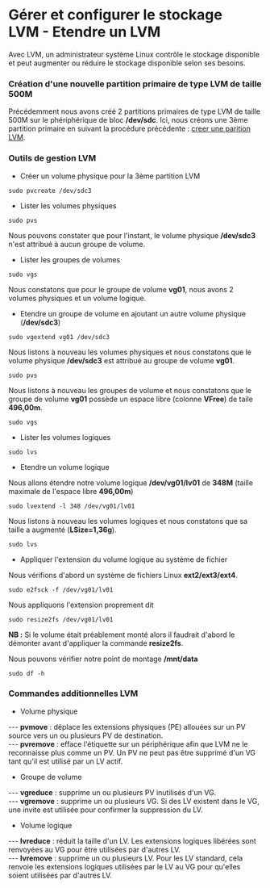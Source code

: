 # Gérer et configurer le stockage LVM - Etendre un LVM

Avec LVM, un administrateur système Linux contrôle le stockage disponible et peut augmenter ou réduire le stockage disponible selon ses besoins.

### Création d'une nouvelle partition primaire de type LVM de taille 500M

Précédemment nous avons créé 2 partitions primaires de type LVM de taille 500M sur le phériphérique de bloc **/dev/sdc**. Ici, nous créons une 3ème partition primaire en suivant la procédure précédente : [creer une parition LVM](./2-gerer_et_configurer_le_stockage_LVM_creer_un_LVM.md).

### Outils de gestion LVM

- Créer un volume physique pour la 3ème partition LVM

```
sudo pvcreate /dev/sdc3
```

- Lister les volumes physiques

```
sudo pvs
```

Nous pouvons constater que pour l'instant, le volume physique **/dev/sdc3** n'est attribué à aucun groupe de volume.

- Lister les groupes de volumes

```
sudo vgs
```

Nous constatons que pour le groupe de volume **vg01**, nous avons 2 volumes physiques et un volume logique.

- Etendre un groupe de volume en ajoutant un autre volume physique (**/dev/sdc3**)

```
sudo vgextend vg01 /dev/sdc3
```

Nous listons à nouveau les volumes physiques et nous constatons que le volume physique **/dev/sdc3** est attribué au groupe de volume **vg01**. 

```
sudo pvs
```

Nous listons à nouveau les groupes de volume et nous constatons que le groupe de volume **vg01** possède un espace libre (colonne **VFree**) de taile **496,00m**.

```
sudo vgs
```

- Lister les volumes logiques

```
sudo lvs
```

- Etendre un volume logique

Nous allons étendre notre volume logique **/dev/vg01/lv01** de **348M** (taille maximale de l'espace libre **496,00m**)

```
sudo lvextend -l 348 /dev/vg01/lv01
```

Nous listons à nouveau les volumes logiques et nous constatons que sa taille a augmenté (**LSize=1,36g**).

```
sudo lvs
```

- Appliquer l'extension du volume logique au système de fichier

Nous vérifions d'abord un système de fichiers Linux **ext2/ext3/ext4**.

```
sudo e2fsck -f /dev/vg01/lv01
```

Nous appliquons l'extension proprement dit

```
sudo resize2fs /dev/vg01/lv01
```

**NB :** Si le volume était préablement monté alors il faudrait d'abord le démonter avant d'appliquer la commande **resize2fs**.

Nous pouvons vérifier notre point de montage **/mnt/data**

```
sudo df -h
```

### Commandes additionnelles LVM

- Volume physique

--- **pvmove** : déplace les extensions physiques (PE) allouées sur un PV source vers un ou plusieurs PV de destination. <br>
--- **pvremove** : efface l'étiquette sur un périphérique afin que LVM ne le reconnaisse plus comme un PV. Un PV ne peut pas être supprimé d'un VG tant qu'il est utilisé par un LV actif.

- Groupe de volume

--- **vgreduce** : supprime un ou plusieurs PV inutilisés d'un VG. <br>
--- **vgremove** : supprime un ou plusieurs VG. Si des LV existent dans le VG, une invite est utilisée pour confirmer la suppression du LV.

- Volume logique

--- **lvreduce** : réduit la taille d'un LV. Les extensions logiques libérées sont renvoyées au VG pour être utilisées par d'autres LV. <br>
--- **lvremove** : supprime un ou plusieurs LV. Pour les LV standard, cela renvoie les extensions logiques utilisées par le LV au VG pour qu'elles soient utilisées par d'autres LV.